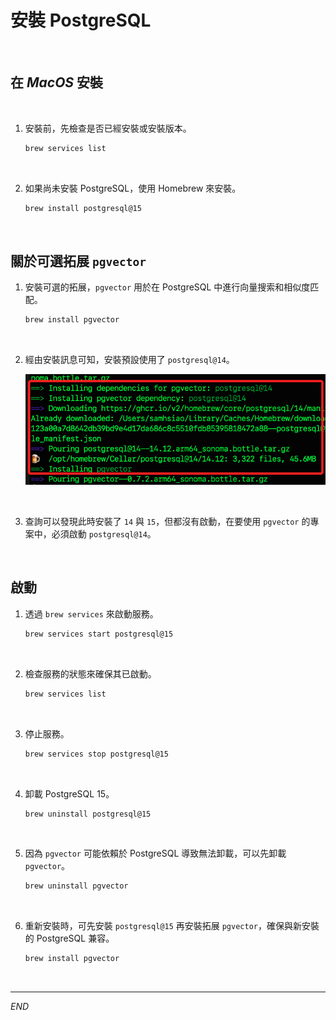 # 安裝 PostgreSQL

<br>

## 在 _MacOS_ 安裝

<br>

1. 安裝前，先檢查是否已經安裝或安裝版本。

    ```bash
    brew services list
    ```

<br>

2. 如果尚未安裝 PostgreSQL，使用 Homebrew 來安裝。

    ```bash
    brew install postgresql@15
    ```

<br>

## 關於可選拓展 `pgvector`

1. 安裝可選的拓展，`pgvector` 用於在 PostgreSQL 中進行向量搜索和相似度匹配。

    ```bash
    brew install pgvector
    ```

<br>

2. 經由安裝訊息可知，安裝預設使用了 `postgresql@14`。

    ![](images/img_29.png)

<br>

3. 查詢可以發現此時安裝了 `14` 與 `15`，但都沒有啟動，在要使用 `pgvector` 的專案中，必須啟動 `postgresql@14`。

<br>

## 啟動

1. 透過 `brew services` 來啟動服務。

    ```bash
    brew services start postgresql@15
    ```

<br>

2. 檢查服務的狀態來確保其已啟動。

    ```bash
    brew services list
    ```

<br>

3. 停止服務。

    ```bash
    brew services stop postgresql@15
    ```

<br>

4. 卸載 PostgreSQL 15。

    ```bash
    brew uninstall postgresql@15
    ```

<br>

5. 因為 `pgvector` 可能依賴於 PostgreSQL 導致無法卸載，可以先卸載 `pgvector`。

    ```bash
    brew uninstall pgvector
    ```

<br>

6. 重新安裝時，可先安裝 `postgresql@15` 再安裝拓展 `pgvector`，確保與新安裝的 PostgreSQL 兼容。

    ```bash
    brew install pgvector
    ```

<br>

___

_END_